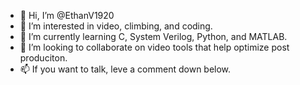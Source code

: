 - 👋 Hi, I’m @EthanV1920
- 👀 I’m interested in video, climbing, and coding.
- 🌱 I’m currently learning C, System Verilog, Python, and MATLAB.
- 💞️ I’m looking to collaborate on video tools that help optimize post produciton.
- 📫 If you want to talk, leve a comment down below. 

<!---
EthanV1920/EthanV1920 is a ✨ special ✨ repository because its `README.md` (this file) appears on your GitHub profile.
You can click the Preview link to take a look at your changes.
--->
